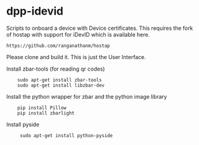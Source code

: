 # dpp-idevid

Scripts to onboard a device with Device certificates. This requires the fork of hostap with support for iDevID which is available here.

    https://github.com/ranganathanm/hostap  

Please clone and build it. This is just the User Interface.

Install zbar-tools (for reading qr codes)

        sudo apt-get install zbar-tools
        sudo apt-get install libzbar-dev

Install the python wrapper for zbar and the python image library

        pip install Pillow
        pip install zbarlight

Install pyside 

         sudo apt-get install python-pyside



